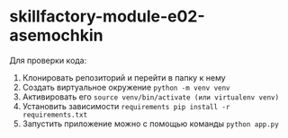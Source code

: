 # skillfactory-module-e02-asemochkin

Для проверки кода:

1. Клонировать репозиторий и перейти в папку к нему
2. Создать виртуальное окружение ```python -m venv venv```
3. Активировать его ```source venv/bin/activate (или virtualenv venv)```
4. Установить зависимости ```requirements pip install -r requirements.txt```
5. Запустить приложение можно с помощью команды ```python app.py```

